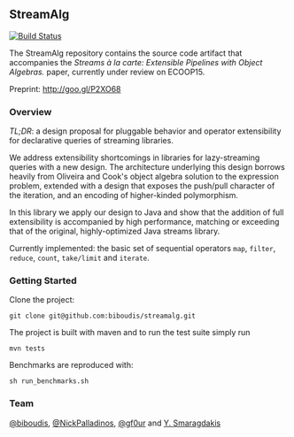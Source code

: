 ## StreamAlg

[![Build Status](https://magnum.travis-ci.com/biboudis/streamalg.svg?token=EYsxboxiFVSqpFARwkTX&branch=master)](https://magnum.travis-ci.com/biboudis/streamalg)

The StreamAlg repository contains the source code artifact that accompanies the
_Streams à la carte: Extensible Pipelines with Object Algebras._ paper,
currently under review on ECOOP15.

Preprint: http://goo.gl/P2XO68

### Overview

_TL;DR_: a design proposal for pluggable behavior and operator extensibility for
declarative queries of streaming libraries.

We address extensibility shortcomings in libraries for lazy-streaming queries
with a new design. The architecture underlying this design borrows heavily from
Oliveira and Cook's object algebra solution to the expression problem, extended
with a design that exposes the push/pull character of the iteration, and an
encoding of higher-kinded polymorphism.

In this library we apply our design to Java and show that the addition of full
extensibility is accompanied by high performance, matching or exceeding that of
the original, highly-optimized Java streams library.

Currently implemented: the basic set of sequential operators ```map```,
```filter```, ```reduce```, ```count```, ```take/limit``` and ```iterate```.

### Getting Started

Clone the project:
```
git clone git@github.com:biboudis/streamalg.git
```
The project is built with maven and to run the test suite simply run
```
mvn tests
```
Benchmarks are reproduced with:
```
sh run_benchmarks.sh
```

### Team

[@biboudis](https://twitter.com/biboudis),
[@NickPalladinos](https://twitter.com/NickPalladinos),
[@gf0ur](https://twitter.com/gf0ur) and
[Y. Smaragdakis](http://cgi.di.uoa.gr/~smaragd/)
